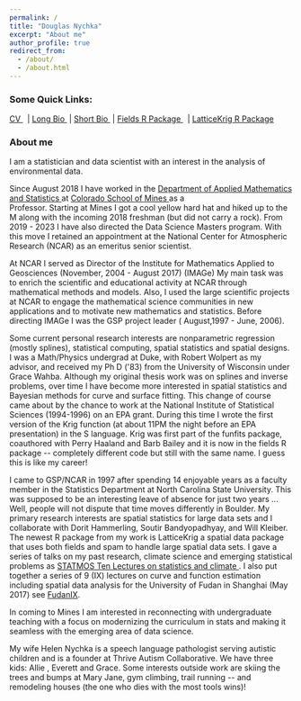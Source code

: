 ```yaml
---
permalink: /
title: "Douglas Nychka"
excerpt: "About me"
author_profile: true
redirect_from: 
  - /about/
  - /about.html
---
```


<h3>Some Quick Links:</h3>

<p><strong></strong></p>
<a href="https://dnychka.github.io/cv/"> CV </a>&nbsp; |
<a href="https://dnychka.github.io/files/NychkaBio.txt">Long Bio </a>&nbsp;|
<a href="https://dnychka.github.io/files/NychkaBioShort.txt">Short Bio </a>&nbsp;|
 <a href="https://github.com/dnychka/fieldsRPackage">Fields R Package </a>&nbsp; | 
<a href="https://dnychka.github.io/portfolio/LatticeKrig">  LatticeKrig R Package </a>


<h3>About me</h3>

I am a statistician and data scientist with an interest in the analysis  of environmental data. 

Since  August 2018 I have worked in the 
<a href="http://inside.mines.edu/AMS-home"> Department of Applied
Mathematics and Statistics </a> at <a href="http://inside.mines.edu/AMS-home">  Colorado School of Mines
</a>
as a  
Professor. Starting at Mines I got a cool yellow hard hat and hiked
up 
to the M along with the incoming 2018 freshman (but did not carry a rock).
From 2019 - 2023 I have also directed the Data Science Masters
program.  With this move I retained an
appointment at the National Center for Atmospheric Research (NCAR) as
an emeritus senior scientist.

At NCAR I served as  Director of the Institute for Mathematics Applied
to Geosciences (November, 2004 - August 2017) (IMAGe)  My main task
was to enrich the scientific and educational activity at NCAR through
mathematical methods and models. Also, I used the large scientific
projects at NCAR to engage the mathematical science communities in new
applications and to motivate new mathematics and statistics. Before
directing IMAGe I was the GSP project leader ( August,1997 - June, 2006).

Some current personal research interests are nonparametric regression
(mostly splines), statistical computing, spatial statistics and
spatial designs. I was a Math/Physics undergrad at Duke, with Robert
Wolpert as my advisor, and received my Ph D ('83) from the University
of Wisconsin under Grace Wahba. Although my original thesis work was
on splines and inverse problems, over time I have become more
interested in spatial statistics and Bayesian methods for curve and
surface fitting. This change of course came about by the chance to
work at the National Institute of Statistical Sciences (1994-1996) on
an EPA grant. During this time I wrote the first version of the Krig
function (at about 11PM the night before an EPA presentation) in the S
language. Krig was first part of the funfits package, coauthored with
Perry Haaland and Barb Bailey and it is now in the fields R package --
completely different code but still with the same name. I guess this
is like my career!

I came to GSP/NCAR in 1997 after spending 14 enjoyable years as a
faculty member in the Statistics Department at North Carolina State
University. This was supposed to be an interesting leave of absence
for just two years ... Well, people will not dispute that time moves
differently in Boulder. My primary research interests are spatial
statistics for large data sets and I collaborate with Dorit Hammerling, Soutir Bandyopadhyay, and Will Kleiber. The newest R
package from my work is LatticeKrig a spatial data package that uses
both fields and spam to handle large spatial data sets.  I gave a
series of talks on my past research, climate science and emerging
statistical problems as 
 <a href="https://www.statmos.washington.edu/?p=42"> STATMOS Ten Lectures on statistics and
climate </a>. I also put together a series of 9 (IX)
lectures on curve and function estimation including spatial data analysis
for the University of Fudan in Shanghai (May 2017) see 
<a
href="https://drive.google.com/open?id=1JJtOVblrvGCDTGLMn4z3g9aBG50gT4Hj">FudanIX</a>.

In coming to Mines I am interested in reconnecting with undergraduate
teaching with a focus on modernizing the curriculum in stats and
making it seamless with the emerging area of data science.


My wife Helen Nychka is a speech language pathologist serving autistic
children and is a founder at Thrive Autism Collaborative. We have three kids: Allie , Everett  and Grace. Some interests outside work are skiing the trees and bumps at Mary Jane, gym climbing, trail running -- and remodeling houses (the one who dies with the most tools wins)! 
